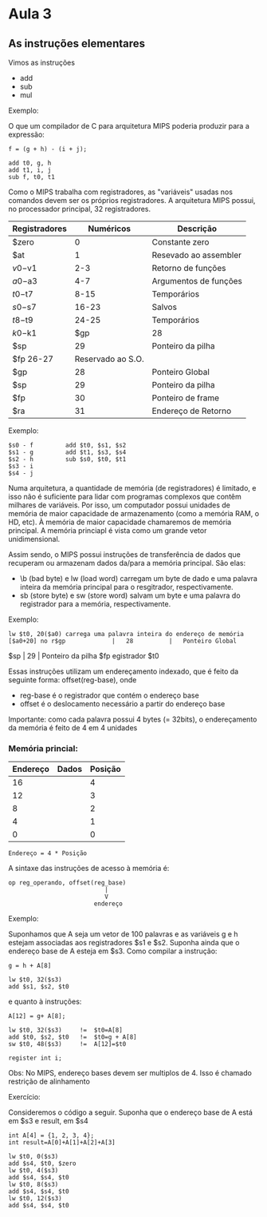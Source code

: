 # Aula 3

## As instruções elementares

Vimos as instruções

- add
- sub
- mul

Exemplo:

O que um compilador de C para arquitetura MIPS poderia produzir para a expressão:

    f = (g + h) - (i + j);

    add t0, g, h
    add t1, i, j
    sub f, t0, t1

Como o MIPS trabalha com registradores, as "variáveis" usadas nos comandos devem ser os próprios registradores. A arquitetura MIPS possui, no processador principal, 32 registradores.

Registradores   |   Numéricos   |   Descrição
--------------  |   ---------   |   -----
$zero           |   0           |   Constante zero
$at             |   1           |   Resevado ao assembler 
$v0-$v1         |   2-3         |   Retorno de funções
$a0-$a3         |   4-7         |   Argumentos de funções
$t0-$t7         |   8-15        |   Temporários
$s0-$s7         |   16-23       |   Salvos
$t8-$t9         |   24-25       |   Temporários
$k0-$k1         | $gp             |   28          |   Ponteiro Global
$sp             |   29          |   Ponteiro da pilha
$fp     26-27       |   Reservado ao S.O.
$gp             |   28          |   Ponteiro Global
$sp             |   29          |   Ponteiro da pilha
$fp             |   30          |   Ponteiro de frame
$ra             |   31          |   Endereço de Retorno

Exemplo:
    
    $s0 - f         add $t0, $s1, $s2
    $s1 - g         add $t1, $s3, $s4
    $s2 - h         sub $s0, $t0, $t1
    $s3 - i
    $s4 - j

Numa arquitetura, a quantidade de memória (de registradores) é limitado, e isso não é suficiente para lidar com programas complexos que contêm milhares de variáveis. Por isso, um computador possui unidades de memória de maior capacidade de armazenamento (como a memória RAM, o HD, etc). À memória de maior capacidade chamaremos de memória principal. A memória princiapl é vista como um grande vetor unidimensional.

Assim sendo, o MIPS possui instruções de transferência de dados que recuperam ou armazenam dados da/para a memória principal. São elas:

 - \b (bad byte) e lw (load word) carregam um byte de dado e uma palavra inteira da memória principal para o resgitrador, respectivamente.
 - sb (store byte) e sw (store word) salvam um byte e uma palavra do registrador para a memória, respectivamente.
 
Exemplo:

    lw $t0, 20($a0) carrega uma palavra inteira do endereço de memória [$a0+20] no r$gp             |   28          |   Ponteiro Global
$sp             |   29          |   Ponteiro da pilha
$fp   egistrador $t0

Essas instruções utilizam um endereçamento indexado, que é feito da seguinte forma: offset(reg-base), onde

- reg-base é o registrador que contém o endereço base
- offset é o deslocamento necessário a partir do endereço base

Importante: como cada palavra possui 4 bytes (= 32bits), o endereçamento da memória é feito de 4 em 4 unidades

### Memória princial:
Endereço | Dados | Posição
---      | ----  | --
16       |       | 4
12       |       | 3
 8       |       | 2         
 4       |       | 1            
 0       |       | 0

    Endereço = 4 * Posição

A sintaxe das instruções de acesso à memória é:

    op reg_operando, offset(reg_base)
                               |
                               V
                            endereço

Exemplo:

Suponhamos que A seja um vetor de 100 palavras e as variáveis g e h estejam associadas aos registradores $s1 e $s2. Suponha ainda que o endereço base de A esteja em $s3. Como compilar a instrução:

    g = h + A[8]
    
    lw $t0, 32($s3)
    add $s1, $s2, $t0

e quanto à instruções:
    
    A[12] = g+ A[8];

    lw $t0, 32($s3)     !=  $t0=A[8] 
    add $t0, $s2, $t0   !=  $t0=g + A[8]
    sw $t0, 48($s3)     !=  A[12]=$t0

    register int i;

Obs: No MIPS, endereço bases devem ser multiplos de 4. Isso é chamado restrição de alinhamento

Exercício:

Consideremos o código a seguir. Suponha que o endereço base de A está em $s3 e result, em $s4

    int A[4] = {1, 2, 3, 4};
    int result=A[0]+A[1]+A[2]+A[3]

    lw $t0, 0($s3)
    add $s4, $t0, $zero
    lw $t0, 4($s3)
    add $s4, $s4, $t0
    lw $t0, 8($s3)
    add $s4, $s4, $t0
    lw $t0, 12($s3)
    add $s4, $s4, $t0